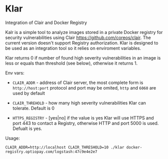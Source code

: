 # Klar
Integration of Clair and Docker Registry

Kalr is a simple tool to analyze images stored in a private Docker registry for security vulnerabilities using Clair https://github.com/coreos/clair. The current version doesn't support Registry authorization. Klar is designed to be used as an integration tool so it relies on enviroment variables.

Klar returns 0 if number of found high severity vulnerabilities in an image is less or equals than threshold (see below), otherwise it returns 1. 

Env vars:
* `CLAIR_ADDR` - address of Clair server, the most complete form is `http://host:port`
protocol and port may be omited, `http` and `6060` are used by default

* `CLAIR_THREHOLD` - how many high severity vulnerabilities Klar can tolerate. Default is 0

* `HTTPS_REGISTRY` - [yes|no] if the value is yes Klar will use HTTPS and port 443 to contact a Registry, otherwise HTTP and port 5000 is used. Defualt is yes.

Usage:

    CLAIR_ADDR=http://localhost CLAIR_THRESHOLD=10 ./klar docker-registry.optiopay.com/logstash:47c9e4e2e7


